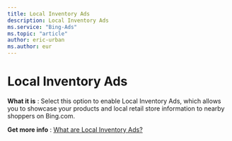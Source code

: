```yaml
---
title: Local Inventory Ads
description: Local Inventory Ads
ms.service: "Bing-Ads"
ms.topic: "article"
author: eric-urban
ms.author: eur
---
```


# Local Inventory Ads

**What it is** : Select this option to enable Local Inventory Ads, which allows you to showcase your products and local retail store information to nearby shoppers on Bing.com.

**Get more info** : [What are Local Inventory Ads?](../hlp_BA_CONC_LocalInventoryAds_Intro.md)


